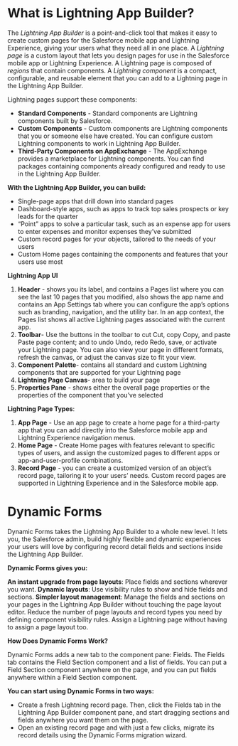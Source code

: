 # What is Lightning App Builder?

The *Lightning App Builder* is a point-and-click tool that makes it easy to create custom pages for the Salesforce mobile app and Lightning Experience, giving your users what they need all in one place. A *Lightning page* is a custom layout that lets you design pages for use in the Salesforce mobile app or Lightning Experience. A Lightning page is composed of *regions* that contain components.
A *Lightning component* is a compact, configurable, and reusable element that you can add to a Lightning page in the Lightning App Builder.

Lightning pages support these components:

- **Standard Components** - Standard components are Lightning components built by Salesforce.
- **Custom Components** - Custom components are Lightning components that you or someone else have created. You can configure custom Lightning components to work in Lightning App Builder.
- **Third-Party Components on AppExchange** - The AppExchange provides a marketplace for Lightning components. You can find packages containing components already configured and ready to use in the Lightning App Builder.

**With the Lightning App Builder, you can build:**

- Single-page apps that drill down into standard pages
- Dashboard-style apps, such as apps to track top sales prospects or key leads for the quarter
- “Point” apps to solve a particular task, such as an expense app for users to enter expenses and monitor expenses they’ve submitted
- Custom record pages for your objects, tailored to the needs of your users
- Custom Home pages containing the components and features that your users use most

**Lightning App UI**
1. **Header** - shows you its label, and contains a Pages list where you can see the last 10 pages that you modified, also shows the app name and contains an App Settings tab where you can configure the app’s options such as branding, navigation, and the utility bar. In an app context, the Pages list shows all active Lightning pages associated with the current app.
2. **Toolbar**- Use the buttons in the toolbar to cut Cut, copy Copy, and paste Paste page content; and to undo Undo, redo Redo, save, or activate your Lightning page. You can also view your page in different formats, refresh the canvas, or adjust the canvas size to fit your view.
3. **Component Palette**- contains all standard and custom Lightning components that are supported for your Lightning page
4. **Lightning Page Canvas**- area to build your page
5. **Properties Pane** - shows either the overall page properties or the properties of the component that you’ve selected

**Lightning Page Types**:

1. **App Page** - Use an app page to create a home page for a third-party app that you can add directly into the Salesforce mobile app and Lightning Experience navigation menus. 
2. **Home Page** - Create Home pages with features relevant to specific types of users, and assign the customized pages to different apps or app-and-user-profile combinations. 
3. **Record Page** - you can create a customized version of an object’s record page, tailoring it to your users’ needs. Custom record pages are supported in Lightning Experience and in the Salesforce mobile app. 

# Dynamic Forms

Dynamic Forms takes the Lightning App Builder to a whole new level. It lets you, the Salesforce admin, build highly flexible and dynamic experiences your users will love by configuring record detail fields and sections inside the Lightning App Builder.

**Dynamic Forms gives you:**

**An instant upgrade from page layouts**: Place fields and sections wherever you want.
**Dynamic layouts**: Use visibility rules to show and hide fields and sections.
**Simpler layout management**: 
    Manage the fields and sections on your pages in the Lightning App Builder without touching the page layout editor.
    Reduce the number of page layouts and record types you need by defining component visibility rules.
    Assign a Lightning page without having to assign a page layout too.

**How Does Dynamic Forms Work?**

Dynamic Forms adds a new tab to the component pane: Fields. The Fields tab contains the Field Section component and a list of fields. You can put a Field Section component anywhere on the page, and you can put fields anywhere within a Field Section component.

**You can start using Dynamic Forms in two ways:**

- Create a fresh Lightning record page. Then, click the Fields tab in the Lightning App Builder component pane, and start dragging sections and fields anywhere you want them on the page.
- Open an existing record page and with just a few clicks, migrate its record details using the Dynamic Forms migration wizard.